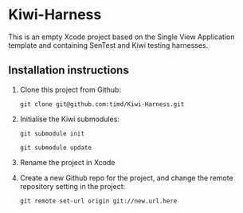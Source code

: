 Kiwi-Harness
============

This is an empty Xcode project based on the Single View Application template and containing SenTest and Kiwi testing harnesses.

Installation instructions
-------------------------

1. Clone this project from Github: 

    `git clone git@github.com:timd/Kiwi-Harness.git`
	
2. Initialise the Kiwi submodules:

    `git submodule init`
	
	`git submodule update`
	
3. Rename the project in Xcode
4. Create a new Github repo for the project, and change the remote repository setting in the project:

    `git remote set-url origin git://new.url.here`